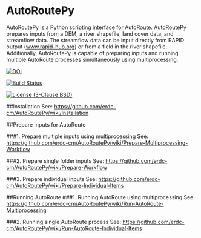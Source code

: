# AutoRoutePy
AutoRoutePy is a Python scripting interface for AutoRoute. AutoRoutePy
prepares inputs from a DEM, a river shapefile, land cover data, and
streamflow data. The streamflow data can be input directly from RAPID
output (www.rapid-hub.org) or from a field in the river shapefile. 
Additionally, AutoRoutePy is capable of preparing inputs and
running multiple AutoRoute processes simultaneously using multiprocessing.

[![DOI](https://zenodo.org/badge/19918/erdc-cm/AutoRoutePy.svg)](https://zenodo.org/badge/latestdoi/19918/erdc-cm/AutoRoutePy)

[![Build Status](https://travis-ci.org/erdc-cm/AutoRoutePy.svg?branch=master)](https://travis-ci.org/erdc-cm/AutoRoutePy)

[![License (3-Clause BSD)](https://img.shields.io/badge/license-BSD%203--Clause-yellow.svg)](https://github.com/erdc-cm/AutoRoutePy/blob/master/LICENSE)

##Installation
See: https://github.com/erdc-cm/AutoRoutePy/wiki/Installation

##Prepare Inputs for AutoRoute

###1. Prepare multiple inputs using multiprocessing
See: https://github.com/erdc-cm/AutoRoutePy/wiki/Prepare-Multiprocessing-Workflow

###2. Prepare single folder inputs
See: https://github.com/erdc-cm/AutoRoutePy/wiki/Prepare-Workflow 

###3. Prepare individual inputs
See: https://github.com/erdc-cm/AutoRoutePy/wiki/Prepare-Individual-Items


##Running AutoRoute
###1. Running AutoRoute using multiprocessing
See: https://github.com/erdc-cm/AutoRoutePy/wiki/Run-AutoRoute-Multiprocessing

###2. Running single AutoRoute process
See: https://github.com/erdc-cm/AutoRoutePy/wiki/Run-AutoRoute-Individual-Items
